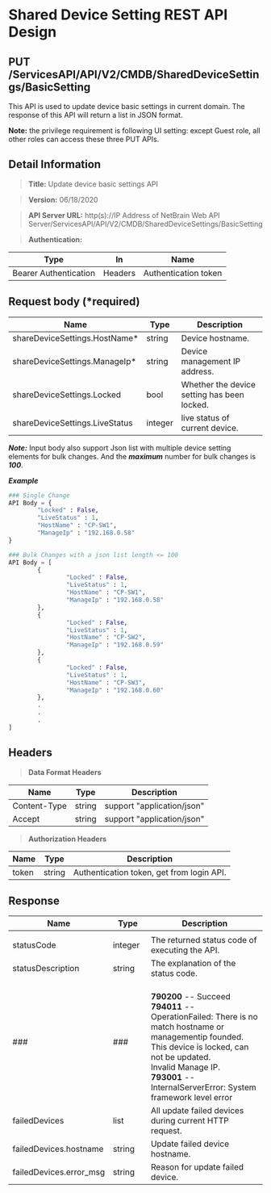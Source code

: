 Shared Device Setting REST API Design 
==========================

## PUT /ServicesAPI/API/V2/CMDB/SharedDeviceSettings/BasicSetting

This API is used to update device basic settings in current domain. The response of this API will return a list in JSON format.<br>

**Note:** the privilege requirement is following UI setting: except Guest role, all other roles can access these three PUT APIs.

## Detail Information

>**Title:** Update device basic settings API

>**Version:** 06/18/2020

>**API Server URL:** http(s)://IP Address of NetBrain Web API Server/ServicesAPI/API/V2/CMDB/SharedDeviceSettings/BasicSetting

>**Authentication:**

|**Type**|**In**|**Name**|
|------|------|------|
|Bearer Authentication|Headers|Authentication token|

## Request body (*required)

|**Name**|**Type**|**Description**|
|------|------|------|
|shareDeviceSettings.HostName*| string | Device hostname. |
|shareDeviceSettings.ManageIp* | string | Device management IP address. |
|shareDeviceSettings.Locked| bool | Whether the device setting has been locked. |
|shareDeviceSettings.LiveStatus| integer | live status of current device. |

***Note:*** Input body also support Json list with multiple device setting elements for bulk changes. And the ***maximum*** number for bulk changes is ***100***.

***Example***


```python
### Single Change
API Body = {  
        "Locked" : False,
        "LiveStatus" : 1,
        "HostName" : "CP-SW1",
        "ManageIp" : "192.168.0.58"
}

### Bulk Changes with a json list length <= 100
API Body = [
        {  
                "Locked" : False,
                "LiveStatus" : 1,
                "HostName" : "CP-SW1",
                "ManageIp" : "192.168.0.58"
        },
        {  
                "Locked" : False,
                "LiveStatus" : 1,
                "HostName" : "CP-SW2",
                "ManageIp" : "192.168.0.59"
        },
        {  
                "Locked" : False,
                "LiveStatus" : 1,
                "HostName" : "CP-SW3",
                "ManageIp" : "192.168.0.60"
        },
        .
        .
        .
]
```

## Headers

>**Data Format Headers**

|**Name**|**Type**|**Description**|
|------|------|------|
|Content-Type|string|support "application/json"|  
|Accept|string|support "application/json"|

>**Authorization Headers**

|**Name**|**Type**|**Description**|
|------|------|------|
|token|string|Authentication token, get from login API.|

## Response


|**Name**|**Type**|**Description**|
|------|------|------|
|<img width=100/>|<img width=100/>|<img width=500/>|
|statusCode| integer | The returned status code of executing the API. |
|statusDescription| string | The explanation of the status code. |
| ### | ### |<br>**790200** -- Succeed <br> **794011** -- OperationFailed: There is no match hostname or managementip founded.<br>This device is locked, can not be updated.<br>Invalid Manage IP. <br> **793001** -- InternalServerError: System framework level error|
|failedDevices| list | All update failed devices during current HTTP request. |
|failedDevices.hostname| string | Update failed device hostname. |
|failedDevices.error_msg| string | Reason for update failed device. |
